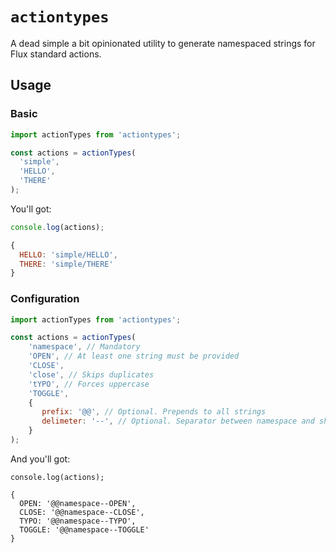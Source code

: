 # `actiontypes`

A dead simple a bit opinionated utility to generate namespaced strings for Flux standard actions.

## Usage

### Basic

```js
import actionTypes from 'actiontypes';

const actions = actionTypes(
  'simple',
  'HELLO',
  'THERE'
);
```

You'll got:

```js
console.log(actions);
```

```js
{
  HELLO: 'simple/HELLO',
  THERE: 'simple/THERE'
}
```


### Configuration

```js
import actionTypes from 'actiontypes';

const actions = actionTypes(
    'namespace', // Mandatory
    'OPEN', // At least one string must be provided
    'CLOSE',
    'close', // Skips duplicates
    'tYPO', // Forces uppercase
    'TOGGLE',
    {
       prefix: '@@', // Optional. Prepends to all strings
       delimeter: '--', // Optional. Separator between namespace and short form, default is `/`
    }
);
```

And you'll got:

```
console.log(actions);
```

```
{
  OPEN: '@@namespace--OPEN',
  CLOSE: '@@namespace--CLOSE',
  TYPO: '@@namespace--TYPO',
  TOGGLE: '@@namespace--TOGGLE'
}
```
